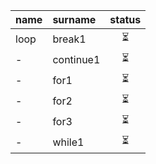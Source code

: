 <!-- ❌💚 -->

| name |  surname  | status |
| :--- | :-------- | :----: |
| loop | break1    | ⏳     |
| -    | continue1 | ⏳     |
| -    | for1      | ⏳     |
| -    | for2      | ⏳     |
| -    | for3      | ⏳     |
| -    | while1    | ⏳     |
